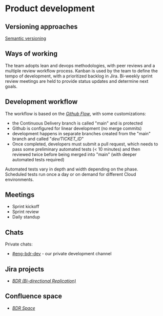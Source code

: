# Product development

## Versioning approaches

[Semantic versioning](https://semver.org/)

## Ways of working

The team adopts lean and devops methodologies, with peer reviews and a
multiple review workflow process. Kanban is used by the team to define
the tempo of development, with a prioritized backlog in Jira. Bi-weekly
sprint review meetings are held to provide status updates and determine
next goals.

## Development workflow

The workflow is based on the [*Github
Flow*](https://guides.github.com/introduction/flow/), with some
customizations:

- the Continuous Delivery branch is called "main" and is protected
- Github is configured for linear development (no merge commits)
- development happens in separate branches created from the "main" branch and called "*dev/TICKET_ID*"
- Once completed, developers must submit a pull request, which needs
  to pass some preliminary automated tests (\< 10 minutes) and then
  reviewed twice before being merged into "main" (with deeper
  automated tests required)

Automated tests vary in depth and width depending on the phase.
Scheduled tests run once a day or on demand for different Cloud
environments.

## Meetings

- Sprint kickoff
- Sprint review
- Daily standup

## Chats

Private chats: 

- [#eng-bdr-dev](https://edb.slack.com/archives/G01FLQYF0H1) - our private development channel

## Jira projects

- [*BDR (Bi-directional Replication)*](https://enterprisedb.atlassian.net/browse/bdr)

## Confluence space

- [*BDR Space*](https://enterprisedb.atlassian.net/wiki/spaces/BDR/overview?homepageId=1876590888)

